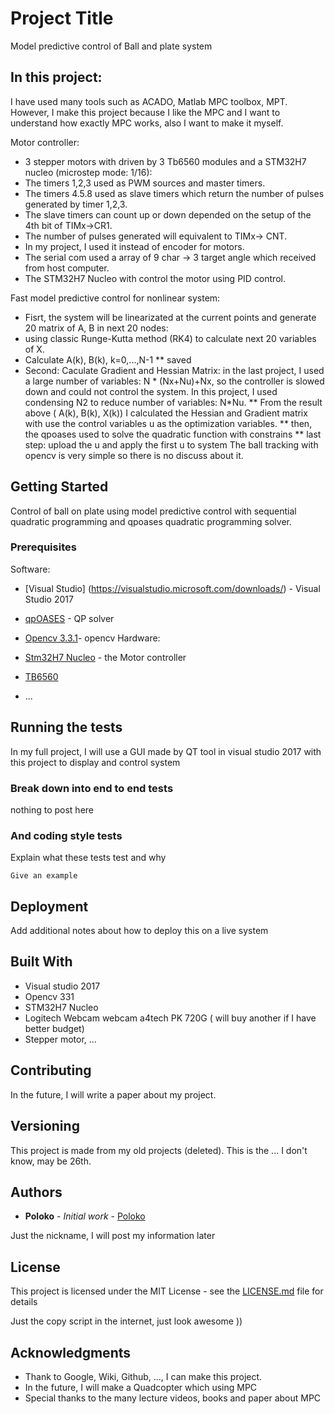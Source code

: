 # Project Title

Model predictive control of Ball and plate system

## In this project:
I have used many tools such as ACADO, Matlab MPC toolbox, MPT. However, I make this project because I like the MPC and I want to understand how exactly MPC works, also I want to make it myself.

Motor controller:
* 3 stepper motors with driven by 3 Tb6560 modules and a STM32H7 nucleo (microstep mode: 1/16):
* The timers 1,2,3 used as PWM sources and master timers.
* The timers 4.5.8 used as slave timers which return the number of pulses generated by timer 1,2,3. 
* The slave timers can count up or down depended on the setup of the 4th bit of TIMx->CR1. 
* The number of pulses generated will equivalent to TIMx-> CNT.
* In my project, I used it instead of encoder for motors.
* The serial com used a array of 9 char -> 3 target angle which received from host computer.
* The STM32H7 Nucleo with control the motor using PID control.

Fast model predictive control for nonlinear system:

* Fisrt, the system will be linearizated at the current points and generate 20 matrix of A, B in next 20 nodes:
*    using classic Runge-Kutta method (RK4) to calculate next 20 variables of X.
*    Calculate A(k), B(k), k=0,...,N-1
** saved
* Second: Caculate Gradient and Hessian Matrix: in the last project, I used a large number of variables: N * (Nx+Nu)+Nx, so the controller is slowed down and could not control the system. In this project, I used condensing N2 to reduce number of variables: N*Nu.
** From the result above ( A(k), B(k), X(k)) I calculated the Hessian and Gradient matrix with use the control variables u as the optimization variables.
** then, the qpoases used to solve the quadratic function with constrains
** last step: upload the u and apply the first u to system
The ball tracking with opencv is very simple so there is no discuss about it.

## Getting Started

Control of ball on plate using model predictive control with sequential quadratic programming and qpoases quadratic programming solver. 

### Prerequisites
Software:

* [Visual Studio] (https://visualstudio.microsoft.com/downloads/) - Visual Studio 2017
* [qpOASES](https://projects.coin-or.org/qpOASES) - QP solver
* [Opencv 3.3.1](https://opencv.org/releases.html)- opencv
Hardware:

* [Stm32H7 Nucleo](https://www.st.com/en/evaluation-tools/nucleo-h743zi.html) - the Motor controller
* [TB6560](https://www.google.com/search?q=TB6560&rlz=1C1CHBF_enVN806VN806&oq=TB6560&aqs=chrome..69i57j69i60j69i59l3.2159j0j4&sourceid=chrome&ie=UTF-8)
* ...

## Running the tests

In my full project, I will use a GUI made by QT tool in visual studio 2017 with this project to display and control system

### Break down into end to end tests

nothing to post here

### And coding style tests

Explain what these tests test and why

```
Give an example
```

## Deployment

Add additional notes about how to deploy this on a live system

## Built With

* Visual studio 2017
* Opencv 331
* STM32H7 Nucleo
* Logitech Webcam webcam a4tech PK 720G ( will buy another if I have better budget)
* Stepper motor, ...

## Contributing
In the future, I will write a paper about my project.

## Versioning

This project is made from my old projects (deleted). This is the ... I don't know, may be 26th.

## Authors

* **Poloko** - *Initial work* - [Poloko](https://github.com/poloko159)

Just the nickname, I will post my information later

## License

This project is licensed under the MIT License - see the [LICENSE.md](LICENSE.md) file for details

Just the copy script in the internet, just look awesome ))

## Acknowledgments

* Thank to Google, Wiki, Github, ..., I can make this project.
* In the future, I will make a Quadcopter which using MPC
* Special thanks to the many lecture videos, books and paper about MPC
